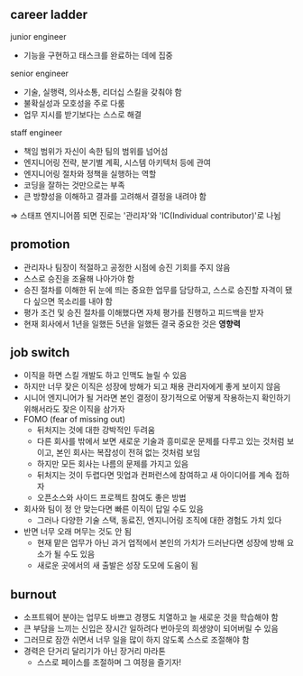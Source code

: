 ## career ladder

junior engineer

- 기능을 구현하고 태스크를 완료하는 데에 집중

senior engineer

- 기술, 실행력, 의사소통, 리더십 스킬을 갖춰야 함
- 불확실성과 모호성을 주로 다룸
- 업무 지시를 받기보다는 스스로 해결

staff engineer

- 책임 범위가 자신이 속한 팀의 범위를 넘어섬
- 엔지니어링 전략, 분기별 계획, 시스템 아키텍처 등에 관여
- 엔지니어링 절차와 정책을 실행하는 역할
- 코딩을 잘하는 것만으로는 부족
- 큰 방향성을 이해하고 결과를 고려해서 결정을 내려야 함

⇒ 스태프 엔지니어쯤 되면 진로는 '관리자'와 'IC(Individual contributor)'로 나뉨

## promotion

- 관리자나 팀장이 적절하고 공정한 시점에 승진 기회를 주지 않음
- 스스로 승진을 조율해 나아가야 함
- 승진 절차를 이해한 뒤 눈에 띄는 중요한 업무를 담당하고, 스스로 승진할 자격이 됐다 싶으면 목소리를 내야 함
- 평가 조건 및 승진 절차를 이해했다면 자체 평가를 진행하고 피드백을 받자
- 현재 회사에서 1년을 일했든 5년을 일했든 결국 중요한 것은 **영향력**

## job switch

- 이직을 하면 스킬 개발도 하고 인맥도 늘릴 수 있음
- 하지만 너무 잦은 이직은 성장에 방해가 되고 채용 관리자에게 좋게 보이지 않음
- 시니어 엔지니어가 될 거라면 본인 결정이 장기적으로 어떻게 작용하는지 확인하기 위해서라도 잦은 이직을 삼가자
- FOMO (fear of missing out)
  - 뒤처지는 것에 대한 강박적인 두려움
  - 다른 회사를 밖에서 보면 새로운 기술과 흥미로운 문제를 다루고 있는 것처럼 보이고, 본인 회사는 복잡성이 전혀 없는 것처럼 보임
  - 하지만 모든 회사는 나름의 문제를 가지고 있음
  - 뒤처지는 것이 두렵다면 밋업과 컨퍼런스에 참여하고 새 아이디어를 계속 접하자
  - 오픈소스와 사이드 프로젝트 참여도 좋은 방법
- 회사와 팀이 정 안 맞는다면 빠른 이직이 답일 수도 있음
  - 그러나 다양한 기술 스택, 동료진, 엔지니어링 조직에 대한 경험도 가치 있다
- 반면 너무 오래 머무는 것도 안 됨
  - 현재 맡은 업무가 아닌 과거 업적에서 본인의 가치가 드러난다면 성장에 방해 요소가 될 수도 있음
  - 새로운 곳에서의 새 출발은 성장 도모에 도움이 됨

## burnout

- 소프트웨어 분야는 업무도 바쁘고 경쟁도 치열하고 늘 새로운 것을 학습해야 함
- 큰 부담을 느끼는 신입은 장시간 일하려다 번아웃의 희생양이 되어버릴 수 있음
- 그러므로 잠깐 쉬면서 너무 일을 많이 하지 않도록 스스로 조절해야 함
- 경력은 단거리 달리기가 아닌 장거리 마라톤
  - 스스로 페이스를 조절하며 그 여정을 즐기자!
